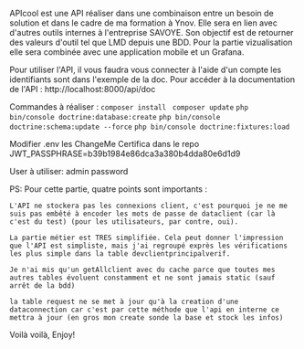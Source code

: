 APIcool est une API réaliser dans une combinaison entre un besoin de solution et dans le cadre de ma formation à Ynov.
Elle sera en lien avec d'autres outils internes à l'entreprise SAVOYE. Son objectif est de retourner des valeurs d'outil tel que LMD depuis une BDD.
Pour la partie vizualisation elle sera combinée avec une application mobile et un Grafana.

Pour utiliser l'API, il vous faudra vous connecter à l'aide d'un compte les identifiants sont dans l'exemple de la doc.
Pour accéder à la documentation de l'API : http://localhost:8000/api/doc

Commandes à réaliser : ```composer install ``` ```composer update``` ```php bin/console doctrine:database:create``` ```php bin/console doctrine:schema:update --force``` ```php bin/console doctrine:fixtures:load```

Modifier .env les ChangeMe
Certifica dans le repo JWT_PASSPHRASE=b39b1984e86dca3a380b4dda80e6d1d9

User à utiliser: admin password

PS: Pour cette partie, quatre points sont importants :

    L'API ne stockera pas les connexions client, c'est pourquoi je ne me suis pas embêté à encoder les mots de passe de dataclient (car là c'est du test) (pour les utilisateurs, par contre, oui).

    La partie métier est TRES simplifiée. Cela peut donner l'impression que l'API est simpliste, mais j'ai regroupé exprès les vérifications les plus simple dans la table devclientprincipalverif.

    Je n'ai mis qu'un getAllclient avec du cache parce que toutes mes autres tables évoluent constamment et ne sont jamais static (sauf arrêt de la bdd)

    la table request ne se met à jour qu'à la creation d'une dataconnection car c'est par cette méthode que l'api en interne ce mettra à jour (en gros mon create sonde la base et stock les infos)

Voilà voilà, Enjoy!
